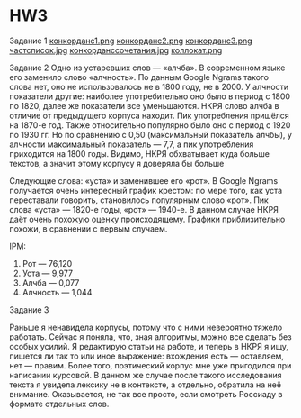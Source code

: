 # HW3

Задание 1
[конкорданс1.png](http://github.com/XakerV/HW3/blog/master/конкорданс1.png)
[конкорданс2.png](http://github.com/XakerV/HW3/blog/master/конкорданс2.png)
[конкорданс3.png](http://github.com/XakerV/HW3/blog/master/конкорданс3.png)
[частсписок.jpg](http://github.com/XakerV/HW3/blog/master/частсписок.jpg)
[конкорданссочетания.jpg](http://github.com/XakerV/HW3/blog/master/конкорданссочетания.jpg)
[коллокат.png](http://github.com/XakerV/HW3/blog/master/коллокат.png)

Задание 2
Одно из устаревших слов — «алчба». В современном языке его заменило слово «алчность». По данным Google Ngrams такого слова нет, оно не использовалось не в 1800 году, не в 2000. У алчности показатели другие: наиболее употребительно оно было в период с 1800 по 1820, далее же показатели все уменьшаются. НКРЯ слово алчба в отличие от предыдущего корпуса находит. Пик употребления пришёлся на 1870-е год. Также относительно популярно было оно с период с 1920 по 1930 гг. Но по сравнению с 0,50 (максимальный показатель алчбы), у алчности максимальный показатель — 7,7, а пик употребления приходится на 1800 годы. Видимо, НКРЯ обхватывает куда больше текстов, а значит этому корпусу я доверяла бы больше 

Следующие слова: «уста» и заменившее его «рот». В Google Ngrams получается очень интересный график крестом: по мере того, как уста переставали говорить, становилось популярным слово «рот». Пик слова «уста» — 1820-е годы, «рот» — 1940-е. В данном случае НКРЯ даёт очень похожую оценку происходящему. Графики приблизительно похожи, в сравнении с первым случаем. 

IPM: 
1. Рот — 76,120
2. Уста — 9,977
3. Алчба — 0,077
4. Алчность — 1,044

Задание 3

Раньше я ненавидела корпусы, потому что с ними невероятно тяжело работать. Сейчас я поняла, что, зная алгоритмы, можно все сделать без особых усилий. Я редактирую статьи на работе, и теперь в НКРЯ я ищу, пишется ли так то или иное выражение: вхождения есть — оставляем, нет — правим. Более того, поэтический корпус мне уже пригодился при написании курсовой. В данном же случае после такого исследования текста я увидела лексику не в контексте, а отдельно, обратила на неё внимание. Оказывается, не так все просто, если смотреть Россиаду в формате отдельных слов.
